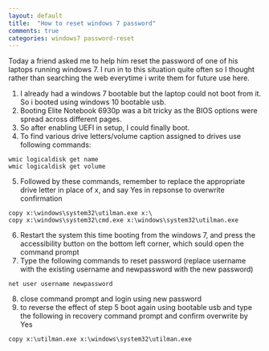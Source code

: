 ```yaml
---
layout: default
title:  "How to reset windows 7 password"
comments: true
categories: windows7 password-reset 
---
```


Today a friend asked me to help him reset the password of one of his laptops running windows 7. I run in to this situation quite often so I thought rather than searching the web everytime i write them for future use here. 

1. I already had a windows 7 bootable but the laptop could not boot from it. So i booted using windows 10 bootable usb.
2. Booting Elite Notebook 6930p was a bit tricky as the BIOS options were spread across different pages.
3. So after enabling UEFI in setup, I could finally boot.
4. To find various drive letters/volume caption assigned to drives use following commands:
``` dos
wmic logicaldisk get name
wmic logicaldisk get volume
```
5. Followed by these commands, remember to replace the appropriate drive letter in place of x, and say Yes in repsonse to overwrite confirmation
``` dos
copy x:\windows\system32\utilman.exe x:\ 
copy x:\windows\system32\cmd.exe x:\windows\system32\utilman.exe
```
6. Restart the system this time booting from the windows 7, and press the accessibility button on the bottom left corner, which sould open the command prompt
7. Type the following commands to reset password (replace username with the existing username and newpassword with the new password)
``` dos
net user username newpassword
```
8. close command prompt and login using new password
9. to reverse the effect of step 5 boot again using bootable usb and type the following in recovery command prompt and confirm overwrite by Yes
``` dos
copy x:\utilman.exe x:\windows\system32\utilman.exe
```
